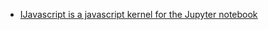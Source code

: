 * [IJavascript is a javascript kernel for the Jupyter notebook](https://github.com/n-riesco/ijavascript)
